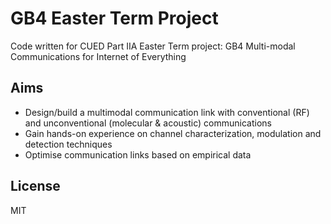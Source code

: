 # GB4 Easter Term Project

Code written for CUED Part IIA Easter Term project: GB4 Multi-modal Communications for Internet of Everything

## Aims

* Design/build a multimodal communication link with conventional (RF) and unconventional (molecular & acoustic) communications
* Gain hands-on experience on channel characterization, modulation and detection techniques
* Optimise communication links based on empirical data

## License

MIT